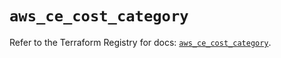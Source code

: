 # `aws_ce_cost_category`

Refer to the Terraform Registry for docs: [`aws_ce_cost_category`](https://registry.terraform.io/providers/hashicorp/aws/5.79.0/docs/resources/ce_cost_category).
